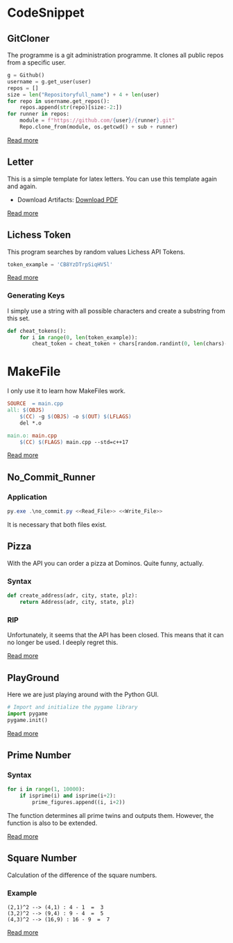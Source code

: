 # CodeSnippet
## GitCloner
The programme is a git administration programme. It clones all public repos from a specific user. 

```python
g = Github()
username = g.get_user(user)
repos = []
size = len("Repositoryfull_name") + 4 + len(user)
for repo in username.get_repos():
    repos.append(str(repo)[size:-2:])
for runner in repos:
    module = f"https://github.com/{user}/{runner}.git"
    Repo.clone_from(module, os.getcwd() + sub + runner)
```
[Read more](/GitCloner)

## Letter
This is a simple template for latex letters. 
You can use this template again and again.
- Download Artifacts: [Download PDF](https://github.com/Fennvel/CodeSnippet/actions/workflows/letter.yml)

[Read more](/Letter)

## Lichess Token 

This program searches by random values Lichess API Tokens.

```python
token_example = 'CB8YzDTrpSiqHV5l'
```
[Read more](/Lichess_Token)

###  Generating Keys
I simply use a string with all possible characters and create a substring from this set.

```python
def cheat_tokens():
    for i in range(0, len(token_example)):
        cheat_token = cheat_token + chars[random.randint(0, len(chars)-1)]

```

# MakeFile
I only use it to learn how MakeFiles work. 


```Makefile
SOURCE	= main.cpp 
all: $(OBJS)
	$(CC) -g $(OBJS) -o $(OUT) $(LFLAGS)
	del *.o

main.o: main.cpp
	$(CC) $(FLAGS) main.cpp --std=c++17
``` 

[Read more](/MakeFile)

## No_Commit_Runner

### Application
``` PowerShell
py.exe .\no_commit.py <<Read_File>> <<Write_File>>
```
It is necessary that both files exist.

## Pizza
With the API you can order a pizza at Dominos.  Quite funny, actually. 

### Syntax
```Python 
def create_address(adr, city, state, plz):
    return Address(adr, city, state, plz)
```
### RIP
Unfortunately, it seems that the API has been closed. This means that it can no longer be used. I deeply regret this. 

[Read more](/Pizza)

## PlayGround
Here we are just playing around with the Python GUI. 

```Python
# Import and initialize the pygame library
import pygame
pygame.init()
```

[Read more](/PlayGround)

## Prime Number

### Syntax
```Python
for i in range(1, 10000):
    if isprime(i) and isprime(i+2):
        prime_figures.append((i, i+2))
```
The function determines all prime twins and outputs them. However, the function is also to be extended.  

[Read more](/Prime_number)

## Square Number
Calculation of the difference of the square numbers.

### Example
```Log
(2,1)^2 --> (4,1) : 4 - 1  =  3
(3,2)^2 --> (9,4) : 9 - 4  =  5
(4,3)^2 --> (16,9) : 16 - 9  =  7
```
[Read more](/Square_Number)